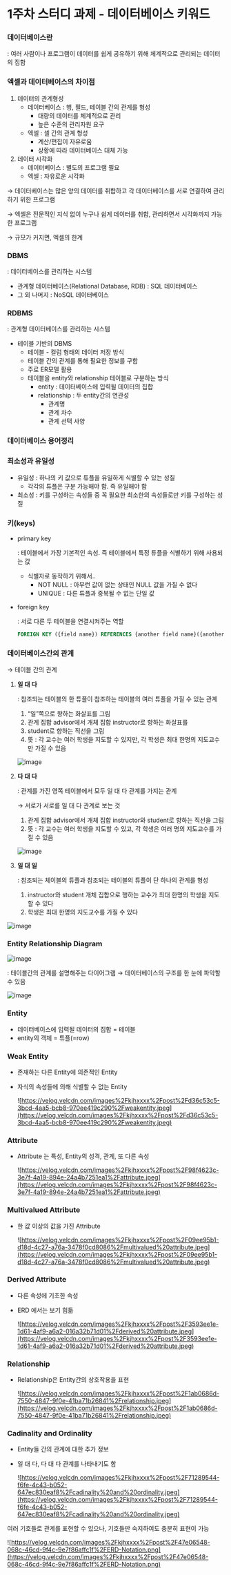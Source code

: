 # 1주차 스터디 과제 - 데이터베이스 키워드

### 데이터베이스란

: 여러 사람이나 프로그램이 데이터를 쉽게 공유하기 위해 체계적으로 관리되는 데이터의 집합

### 엑셀과 데이터베이스의 차이점

1. 데이터의 관계형성
    - 데이터베이스 : 행, 필드, 테이블 간의 관계를 형성
        - 대량의 데이터를 체계적으로 관리
        - 높은 수준의 관리자원 요구
    - 엑셀 : 셀 간의 관계 형성
        - 계산/편집이 자유로움
        - 상황에 따라 데이터베이스 대체 가능
2. 데이터 시각화
    - 데이터베이스 : 별도의 프로그램 필요
    - 엑셀 : 자유로운 시각화

→ 데이터베이스는 많은 양의 데이터를 취합하고 각 데이터베이스를 서로 연결하여 관리하기 위한 프로그램

→ 엑셀은 전문적인 지식 없이 누구나 쉽게 데이터를 취합, 관리하면서 시각화까지 가능한 프로그램

→ 규모가 커지면, 엑셀의 한계

### DBMS

: 데이터베이스를 관리하는 시스템

- 관계형 데이터베이스(Relational Database, RDB) : SQL 데이터베이스
- 그 외 나머지 : NoSQL 데이터베이스

### RDBMS

: 관계형 데이터베이스를 관리하는 시스템

- 테이블 기반의 DBMS
    - 테이블 - 컬럼 형태의 데이터 저장 방식
    - 테이블 간의 관계를 통해 필요한 정보를 구함
    - 주로 ER모델 활용
    - 테이블을 entity와 relationship 테이블로 구분하는 방식
        - entity : 데이터베이스에 입력될 데이터의 집합
        - relationship : 두 entity간의 연관성
            - 관계명
            - 관계 차수
            - 관계 선택 사양

### 데이터베이스 용어정리

### 최소성과 유일성

- 유일성 : 하나의 키 값으로 튜플을 유일하게 식별할 수 있는 성질
    - 각각의 튜플은 구분 가능해야 함. 즉 유일해야 함
- 최소성 : 키를 구성하는 속성들 중 꼭 필요한 최소한의 속성들로만 키를 구성하는 성질

### 키(keys)

- primary key
    
    : 테이블에서 가장 기본적인 속성. 즉 테이블에서 특정 튜플을 식별하기 위해 사용되는 값
    
    - 식별자로 동작하기 위해서..
        - NOT NULL : 아무런 값이 없는 상태인 NULL 값을 가질 수 없다
        - UNIQUE : 다른 튜플과 중복될 수 없는 단일 값
- foreign key
    
    : 서로 다른 두 테이블을 연결시켜주는 역할
    
    ```sql
    FOREIGN KEY ({field name}) REFERENCES {another field name}({another table's field name})
    ```
    

### 데이터베이스간의 관계

→ 테이블 간의 관계

1. **일 대 다**
    
    : 참조되는 테이블의 한 튜플이 참조하는 테이블의 여러 튜플을 가질 수 있는 관계
    
    1. “일”쪽으로 향하는 화살표를 그림
    2. 관계 집합 advisor에서 개체 집합 instructor로 향하는 화살표를
    3. student로 향하는 직선을 그림
    4. 뜻 : 각 교수는 여러 학생을 지도할 수 있지만, 각 학생은 최대 한명의 지도교수만 가질 수 있음
    
    ![image](https://i.ibb.co/Ssz0jdJ/image.png)
    
2. **다 대 다**
    
    : 관계를 가진 영쪽 테이블에서 모두 일 대 다 관계를 가지는 관계
    
    → 서로가 서로를 일 대 다 관계로 보는 것
    
    1. 관계 집합 advisor에서 개체 집합 instructor와 student로 향하는 직선을 그림
    2. 뜻 : 각 교수는 여러 학생을 지도할 수 있고, 각 학생은 여러 명의 지도교수를 가질 수 있음
    
    ![image](https://i.ibb.co/kqKBpyN/image.png)
    
3. **일 대 일**
    
    : 참조되는 체이블의 튜플과 참조되는 테이블의 튜플이 단 하나의 관계를 형성
    
    1. instructor와 student 개체 집합으로 행하는 교수가 최대 한명의 학생을 지도할 수 있다
    2. 학생은 최대 한명의 지도교수를 가질 수 있다

![image](https://i.ibb.co/nBMjFRQ/image.png)

### **Entity Relationship Diagram**

![image](https://i.ibb.co/h2ZgTDD/ERD.png)

: 테이블간의 관계를 설명해주는 다이어그램 → 데이터베이스의 구조를 한 눈에 파악할 수 있음

![image](https://i.ibb.co/kM3cWgv/Others.png)

### Entity

- 데이터베이스에 입력될 데이터의 집합 = 테이블
- entity의 객체 = 튜플(=row)

### Weak Entity

- 존재하는 다른 Entity에 의존적인 Entity
- 자식의 속성들에 의해 식별할 수 없는 Entity
    
    ![https://velog.velcdn.com/images%2Fkjhxxxx%2Fpost%2Fd36c53c5-3bcd-4aa5-bcb8-970ee419c290%2Fweakentity.jpeg](https://velog.velcdn.com/images%2Fkjhxxxx%2Fpost%2Fd36c53c5-3bcd-4aa5-bcb8-970ee419c290%2Fweakentity.jpeg)
    

### Attribute

- Attribute 는 특성, Entity의 성격, 관계, 또 다른 속성
    
    ![https://velog.velcdn.com/images%2Fkjhxxxx%2Fpost%2F98f4623c-3e7f-4a19-894e-24a4b7251ea1%2Fattribute.jpeg](https://velog.velcdn.com/images%2Fkjhxxxx%2Fpost%2F98f4623c-3e7f-4a19-894e-24a4b7251ea1%2Fattribute.jpeg)
    

### Multivalued Attribute

- 한 값 이상의 값을 가진 Attribute
    
    ![https://velog.velcdn.com/images%2Fkjhxxxx%2Fpost%2F09ee95b1-d18d-4c27-a76a-3478f0cd8086%2Fmultivalued%20attribute.jpeg](https://velog.velcdn.com/images%2Fkjhxxxx%2Fpost%2F09ee95b1-d18d-4c27-a76a-3478f0cd8086%2Fmultivalued%20attribute.jpeg)
    

### Derived Attribute

- 다른 속성에 기초한 속성
- ERD 에서는 보기 힘듦
    
    ![https://velog.velcdn.com/images%2Fkjhxxxx%2Fpost%2F3593ee1e-1d61-4af9-a6a2-016a32b71d01%2Fderived%20attribute.jpeg](https://velog.velcdn.com/images%2Fkjhxxxx%2Fpost%2F3593ee1e-1d61-4af9-a6a2-016a32b71d01%2Fderived%20attribute.jpeg)
    

### Relationship

- Relationship은 Entity간의 상호작용을 표현
    
    ![https://velog.velcdn.com/images%2Fkjhxxxx%2Fpost%2F1ab0686d-7550-4847-9f0e-41ba71b26841%2Frelationship.jpeg](https://velog.velcdn.com/images%2Fkjhxxxx%2Fpost%2F1ab0686d-7550-4847-9f0e-41ba71b26841%2Frelationship.jpeg)
    

### Cadinality and Ordinality

- Entity들 간의 관계에 대한 추가 정보
- 일 대 다, 다 대 다 관계를 나타내기도 함
    
    ![https://velog.velcdn.com/images%2Fkjhxxxx%2Fpost%2F71289544-f6fe-4c43-b052-647ec830eaf8%2Fcadinality%20and%20ordinality.jpeg](https://velog.velcdn.com/images%2Fkjhxxxx%2Fpost%2F71289544-f6fe-4c43-b052-647ec830eaf8%2Fcadinality%20and%20ordinality.jpeg)
    

여러 기호들로 관계를 표현할 수 있으나, 기호들만 숙지하여도 충분히 표현이 가능

![https://velog.velcdn.com/images%2Fkjhxxxx%2Fpost%2F47e06548-068c-46cd-9f4c-9e7f86affc1f%2FERD-Notation.png](https://velog.velcdn.com/images%2Fkjhxxxx%2Fpost%2F47e06548-068c-46cd-9f4c-9e7f86affc1f%2FERD-Notation.png)